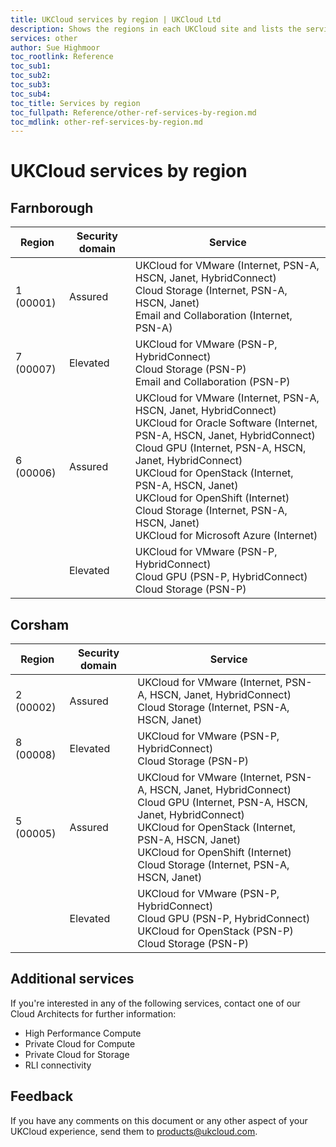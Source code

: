 ```yaml
---
title: UKCloud services by region | UKCloud Ltd
description: Shows the regions in each UKCloud site and lists the services and connectivity options that are available in each of those regions
services: other
author: Sue Highmoor
toc_rootlink: Reference
toc_sub1: 
toc_sub2:
toc_sub3:
toc_sub4:
toc_title: Services by region
toc_fullpath: Reference/other-ref-services-by-region.md
toc_mdlink: other-ref-services-by-region.md
---
```


# UKCloud services by region

## Farnborough

Region | Security domain | Service
-------|-----------------|--------
1 (00001) | Assured | UKCloud for VMware (Internet, PSN-A, HSCN, Janet, HybridConnect)<br>Cloud Storage (Internet, PSN-A, HSCN, Janet)<br>Email and Collaboration (Internet, PSN-A)
7 (00007) | Elevated | UKCloud for VMware (PSN-P, HybridConnect)<br>Cloud Storage (PSN-P)<br>Email and Collaboration (PSN-P)
6 (00006) | Assured | UKCloud for VMware (Internet, PSN-A, HSCN, Janet, HybridConnect)<br>UKCloud for Oracle Software (Internet, PSN-A, HSCN, Janet, HybridConnect)<br>Cloud GPU (Internet, PSN-A, HSCN, Janet, HybridConnect)<br>UKCloud for OpenStack (Internet, PSN-A, HSCN, Janet)<br>UKCloud for OpenShift (Internet)<br>Cloud Storage (Internet, PSN-A, HSCN, Janet)<br>UKCloud for Microsoft Azure (Internet)
&nbsp; | Elevated | UKCloud for VMware (PSN-P, HybridConnect)<br>Cloud GPU (PSN-P, HybridConnect)<br>Cloud Storage (PSN-P)

## Corsham

Region | Security domain | Service
-------|-----------------|--------
2 (00002) | Assured | UKCloud for VMware (Internet, PSN-A, HSCN, Janet, HybridConnect)<br>Cloud Storage (Internet, PSN-A, HSCN, Janet)
8 (00008) | Elevated | UKCloud for VMware (PSN-P, HybridConnect)<br>Cloud Storage (PSN-P)
5 (00005) | Assured | UKCloud for VMware (Internet, PSN-A, HSCN, Janet, HybridConnect)<br>Cloud GPU (Internet, PSN-A, HSCN, Janet, HybridConnect)<br>UKCloud for OpenStack (Internet, PSN-A, HSCN, Janet)<br>UKCloud for OpenShift (Internet)<br>Cloud Storage (Internet, PSN-A, HSCN, Janet)
&nbsp; | Elevated | UKCloud for VMware (PSN-P, HybridConnect)<br>Cloud GPU (PSN-P, HybridConnect)<br>UKCloud for OpenStack (PSN-P)<br>Cloud Storage (PSN-P)

## Additional services

If you're interested in any of the following services, contact one of our Cloud Architects for further information:

- High Performance Compute
- Private Cloud for Compute
- Private Cloud for Storage
- RLI connectivity

## Feedback

If you have any comments on this document or any other aspect of your UKCloud experience, send them to <products@ukcloud.com>.